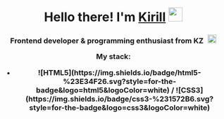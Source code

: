 <h1 align="center">Hello there! I'm <a href="https://daniilshat.ru/" target="_blank">Kirill</a> 
<img src="https://github.com/blackcater/blackcater/raw/main/images/Hi.gif" height="32"/></h1>
<h3 align="center">Frontend developer & 
programming enthusiast from KZ <img src="https://catamphetamine.gitlab.io/country-flag-icons/3x2/KZ.svg" style="margin-left: 6px" height="20" alt="kz flag"</h3>

My stack: 
<ul>
<li>![HTML5](https://img.shields.io/badge/html5-%23E34F26.svg?style=for-the-badge&logo=html5&logoColor=white) / ![CSS3](https://img.shields.io/badge/css3-%231572B6.svg?style=for-the-badge&logo=css3&logoColor=white)</li>
</ul>

<!--
**Nicedegen/Nicedegen** is a ✨ _special_ ✨ repository because its `README.md` (this file) appears on your GitHub profile.

Here are some ideas to get you started:

- 🔭 I’m currently working on ...
- 🌱 I’m currently learning ...
- 👯 I’m looking to collaborate on ...
- 🤔 I’m looking for help with ...
- 💬 Ask me about ...
- 📫 How to reach me: ...
- 😄 Pronouns: ...
- ⚡ Fun fact: ...
-->
